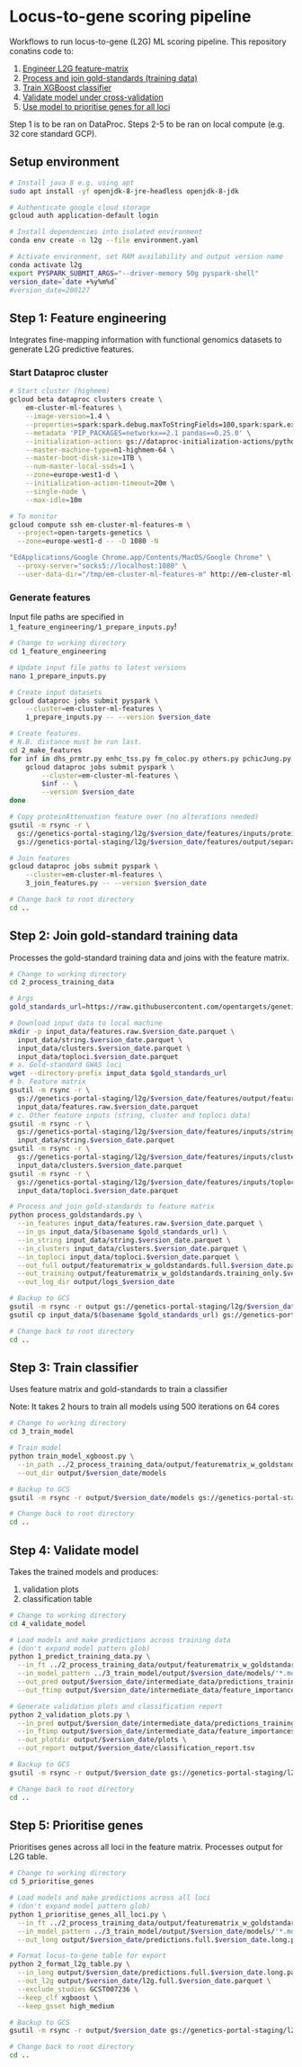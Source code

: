 # Locus-to-gene scoring pipeline

Workflows to run locus-to-gene (L2G) ML scoring pipeline. This repository conatins code to:

1. [Engineer L2G feature-matrix](#step-1-feature-engineering)
2. [Process and join gold-standards (training data)](#step-2-join-gold-standard-training-data)
3. [Train XGBoost classifier](#step-3-train-classifier)
4. [Validate model under cross-validation](#step-4-validate-model)
5. [Use model to prioritise genes for all loci](#step-5-prioritise-genes)

Step 1 is to be ran on DataProc. Steps 2-5 to be ran on local compute (e.g. 32 core standard GCP).

## Setup environment

```bash
# Install java 8 e.g. using apt
sudo apt install -yf openjdk-8-jre-headless openjdk-8-jdk

# Authenticate google cloud storage
gcloud auth application-default login

# Install dependencies into isolated environment
conda env create -n l2g --file environment.yaml

# Activate environment, set RAM availability and output version name
conda activate l2g
export PYSPARK_SUBMIT_ARGS="--driver-memory 50g pyspark-shell"
version_date=`date +%y%m%d`
#version_date=200127
```

## Step 1: Feature engineering

Integrates fine-mapping information with functional genomics datasets to generate L2G predictive features.

### Start Dataproc cluster

```bash
# Start cluster (highmem)
gcloud beta dataproc clusters create \
    em-cluster-ml-features \
    --image-version=1.4 \
    --properties=spark:spark.debug.maxToStringFields=100,spark:spark.executor.cores=63,spark:spark.executor.instances=1 \
    --metadata 'PIP_PACKAGES=networkx==2.1 pandas==0.25.0' \
    --initialization-actions gs://dataproc-initialization-actions/python/pip-install.sh \
    --master-machine-type=n1-highmem-64 \
    --master-boot-disk-size=1TB \
    --num-master-local-ssds=1 \
    --zone=europe-west1-d \
    --initialization-action-timeout=20m \
    --single-node \
    --max-idle=10m

# To monitor
gcloud compute ssh em-cluster-ml-features-m \
  --project=open-targets-genetics \
  --zone=europe-west1-d -- -D 1080 -N

"EdApplications/Google Chrome.app/Contents/MacOS/Google Chrome" \
  --proxy-server="socks5://localhost:1080" \
  --user-data-dir="/tmp/em-cluster-ml-features-m" http://em-cluster-ml-features-m:8088
```

### Generate features

Input file paths are specified in `1_feature_engineering/1_prepare_inputs.py`!

```bash
# Change to working directory
cd 1_feature_engineering

# Update input file paths to latest versions
nano 1_prepare_inputs.py

# Create input datasets
gcloud dataproc jobs submit pyspark \
    --cluster=em-cluster-ml-features \
    1_prepare_inputs.py -- --version $version_date

# Create features.
# N.B. distance must be run last.
cd 2_make_features
for inf in dhs_prmtr.py enhc_tss.py fm_coloc.py others.py pchicJung.py pics_coloc.py polyphen.py vep.py distance.py; do
    gcloud dataproc jobs submit pyspark \
        --cluster=em-cluster-ml-features \
        $inf -- \
        --version $version_date
done

# Copy proteinAttenuation feature over (no alterations needed)
gsutil -m rsync -r \
  gs://genetics-portal-staging/l2g/$version_date/features/inputs/proteinAttenuation.parquet \
  gs://genetics-portal-staging/l2g/$version_date/features/output/separate/proteinAttenuation.parquet

# Join features
gcloud dataproc jobs submit pyspark \
    --cluster=em-cluster-ml-features \
    3_join_features.py -- --version $version_date

# Change back to root directory
cd ..
```

## Step 2: Join gold-standard training data

Processes the gold-standard training data and joins with the feature matrix.

```bash
# Change to working directory
cd 2_process_training_data

# Args
gold_standards_url=https://raw.githubusercontent.com/opentargets/genetics-gold-standards/master/gold_standards/processed/gwas_gold_standards.191108.jsonl

# Download input data to local machine
mkdir -p input_data/features.raw.$version_date.parquet \
  input_data/string.$version_date.parquet \
  input_data/clusters.$version_date.parquet \
  input_data/toploci.$version_date.parquet
# a. Gold-standard GWAS loci
wget --directory-prefix input_data $gold_standards_url
# b. Feature matrix
gsutil -m rsync -r \
  gs://genetics-portal-staging/l2g/$version_date/features/output/features.raw.$version_date.parquet \
  input_data/features.raw.$version_date.parquet
# c. Other feature inputs (string, cluster and toploci data)
gsutil -m rsync -r \
  gs://genetics-portal-staging/l2g/$version_date/features/inputs/string.parquet \
  input_data/string.$version_date.parquet
gsutil -m rsync -r \
  gs://genetics-portal-staging/l2g/$version_date/features/inputs/clusters.parquet \
  input_data/clusters.$version_date.parquet
gsutil -m rsync -r \
  gs://genetics-portal-staging/l2g/$version_date/features/inputs/toploci.parquet \
  input_data/toploci.$version_date.parquet

# Process and join gold-standards to feature matrix
python process_goldstandards.py \
  --in_features input_data/features.raw.$version_date.parquet \
  --in_gs input_data/$(basename $gold_standards_url) \
  --in_string input_data/string.$version_date.parquet \
  --in_clusters input_data/clusters.$version_date.parquet \
  --in_toploci input_data/toploci.$version_date.parquet \
  --out_full output/featurematrix_w_goldstandards.full.$version_date.parquet \
  --out_training output/featurematrix_w_goldstandards.training_only.$version_date.parquet \
  --out_log_dir output/logs_$version_date

# Backup to GCS
gsutil -m rsync -r output gs://genetics-portal-staging/l2g/$version_date/gold_standards/
gsutil cp input_data/$(basename $gold_standards_url) gs://genetics-portal-staging/l2g/$version_date/gold_standards/

# Change back to root directory
cd ..
```

## Step 3: Train classifier

Uses feature matrix and gold-standards to train a classifier

Note: It takes 2 hours to train all models using 500 iterations on 64 cores

```bash
# Change to working directory
cd 3_train_model

# Train model 
python train_model_xgboost.py \
  --in_path ../2_process_training_data/output/featurematrix_w_goldstandards.training_only.$version_date.parquet \
  --out_dir output/$version_date/models

# Backup to GCS
gsutil -m rsync -r output/$version_date/models gs://genetics-portal-staging/l2g/$version_date/models/

# Change back to root directory
cd ..
```

## Step 4: Validate model

Takes the trained models and produces:

1. validation plots
2. classification table

```bash
# Change to working directory
cd 4_validate_model

# Load models and make predictions across training data
# (don't expand model pattern glob)
python 1_predict_training_data.py \
  --in_ft ../2_process_training_data/output/featurematrix_w_goldstandards.training_only.$version_date.parquet \
  --in_model_pattern ../3_train_model/output/$version_date/models/'*.model.joblib.gz' \
  --out_pred output/$version_date/intermediate_data/predictions_trainingonly.parquet \
  --out_ftimp output/$version_date/intermediate_data/feature_importances.json

# Generate validation plots and classification report
python 2_validation_plots.py \
  --in_pred output/$version_date/intermediate_data/predictions_trainingonly.parquet \
  --in_ftimp output/$version_date/intermediate_data/feature_importances.json \
  --out_plotdir output/$version_date/plots \
  --out_report output/$version_date/classification_report.tsv

# Backup to GCS
gsutil -m rsync -r output/$version_date gs://genetics-portal-staging/l2g/$version_date/validation/

# Change back to root directory
cd ..
```

## Step 5: Prioritise genes

Prioritises genes across all loci in the feature matrix. Processes output for L2G table.

```bash
# Change to working directory
cd 5_prioritise_genes

# Load models and make predictions across all loci
# (don't expand model pattern glob)
python 1_prioritise_genes_all_loci.py \
  --in_ft ../2_process_training_data/output/featurematrix_w_goldstandards.full.$version_date.parquet \
  --in_model_pattern ../3_train_model/output/$version_date/models/'*.model.joblib.gz' \
  --out_long output/$version_date/predictions.full.$version_date.long.parquet

# Format locus-to-gene table for export
python 2_format_l2g_table.py \
  --in_long output/$version_date/predictions.full.$version_date.long.parquet \
  --out_l2g output/$version_date/l2g.full.$version_date.parquet \
  --exclude_studies GCST007236 \
  --keep_clf xgboost \
  --keep_gsset high_medium

# Backup to GCS
gsutil -m rsync -r output/$version_date gs://genetics-portal-staging/l2g/$version_date/predictions/

# Change back to root directory
cd ..
```